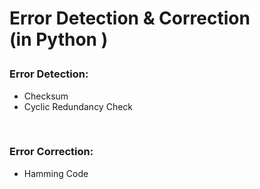 <h1> <p>  Error Detection & Correction  </br>  (in Python )

### Error Detection:
<ul>
  <li> Checksum </li>
  <li> Cyclic Redundancy Check </li>
</ul>

</br>

### Error Correction:
<ul>
  <li> Hamming Code </li>
</ul>
